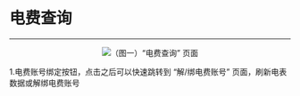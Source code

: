 # 电费查询

---

<center><img src="/images/Docs/Functions/HouQin/ElectricMeterQuery/1.png">（图一）“电费查询” 页面</img></center>

1.电费账号绑定按钮，点击之后可以快速跳转到 “解/绑电费账号” 页面，刷新电表数据或解绑电费账号